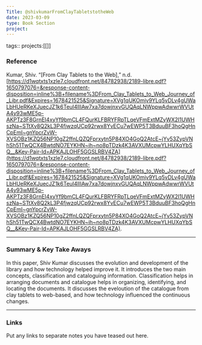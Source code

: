 ```yaml
---
Title: @shivkumarFromClayTabletstotheWeb
date: 2023-03-09
type: Book Section
project:
---
```


tags:: 
projects:[[]]

### Reference 

Kumar, Shiv. “[From Clay Tablets to the Web],” n.d. [https://d1wqtxts1xzle7.cloudfront.net/84782938/2189-libre.pdf?1650797076=&response-content-disposition=inline%3B+filename%3DFrom_Clay_Tablets_to_Web_Journey_of_Libr.pdf&Expires=1678421525&Signature=XVg1qUKOmjv9YLq5vDLv4gUWaLbHUeRKeXJuecJZ1k6TeuI4llIAw7xa7dowjnxvGUQAqLNWppwAdwwrWVUtA4y93wME5p-AKPTz3F8GrnEI4xyYf9bmCL4FQurKLFBRYFRpTLqeVFmExtMZyWX2I1UWHszNa~STtXv8Q2kL3P4fjwzqUCp92rwx8YvECu7wEWP5T3BduuBF3hoQgHnCpEmI~gnYpcrZvW-XVSOBz1KZQ56NP10gZ2ffnLQZQFprxytn5P84XO4GoQ2AtcE~jYv53ZypVNhSh51TwQCX4BwtdNO7EYKHN~ih~no8pTDzk4K3AVXUMcpwYLHUXqYbSQ__&Key-Pair-Id=APKAJLOHF5GGSLRBV4ZA](https://d1wqtxts1xzle7.cloudfront.net/84782938/2189-libre.pdf?1650797076=&response-content-disposition=inline%3B+filename%3DFrom_Clay_Tablets_to_Web_Journey_of_Libr.pdf&Expires=1678421525&Signature=XVg1qUKOmjv9YLq5vDLv4gUWaLbHUeRKeXJuecJZ1k6TeuI4llIAw7xa7dowjnxvGUQAqLNWppwAdwwrWVUtA4y93wME5p-AKPTz3F8GrnEI4xyYf9bmCL4FQurKLFBRYFRpTLqeVFmExtMZyWX2I1UWHszNa~STtXv8Q2kL3P4fjwzqUCp92rwx8YvECu7wEWP5T3BduuBF3hoQgHnCpEmI~gnYpcrZvW-XVSOBz1KZQ56NP10gZ2ffnLQZQFprxytn5P84XO4GoQ2AtcE~jYv53ZypVNhSh51TwQCX4BwtdNO7EYKHN~ih~no8pTDzk4K3AVXUMcpwYLHUXqYbSQ__&Key-Pair-Id=APKAJLOHF5GGSLRBV4ZA).


---

### Summary & Key Take Aways

In this paper, Shiv Kumar discusses the evolution and development of the library and how technology helped improve it. It introduces the two main concepts, classification and cataloguing information. Classification helps in arranging documents and catalogue helps in organizing, identifying, and locating the documents. It discusses the eveloution of the catalogue from clay tablets to web-based, and how technology influenced the continuous changes.

--- 

### Links
Put any links to separate notes you have teased out here.